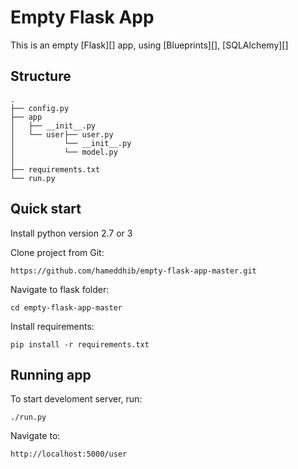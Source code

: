 # Empty Flask App

This is an empty [Flask][] app, using [Blueprints][], [SQLAlchemy][] 

## Structure

```
.
├── config.py
├── app
│   ├── __init__.py
│   └── user├── user.py
│           └── __init__.py
│           └── model.py
│          
├── requirements.txt
└── run.py
```

## Quick start

Install python version 2.7 or 3

Clone project from Git:

    https://github.com/hameddhib/empty-flask-app-master.git

Navigate to flask folder:

    cd empty-flask-app-master

Install requirements:

    pip install -r requirements.txt

## Running app

To start develoment server, run:

    ./run.py

Navigate to:

    http://localhost:5000/user
